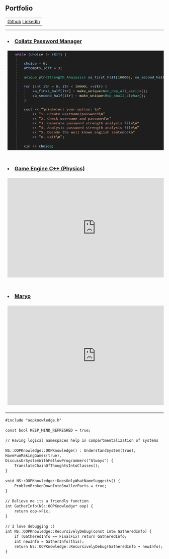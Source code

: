 ## Portfolio
<div><table>
  <tr>
    <td align="left"><a href="https://github.com/Faizanshah007">Github</a> <a href="https://www.linkedin.com/in/faizanshah-ansari-gamedev/">LinkedIn</a></td>
  </tr>
</table>
  </div>
  <div>
<table>
  <tr>
    <td><h3>
      <li><a href="https://github.com/Faizanshah007/Advanced-Programming-for-Games">Collatz Password Manager</a></li>
      <br><img src="Code_Snippet.PNG" width="560" height="315">
      </h3></td>
    <td><h3>
      <li><a href="https://github.com/Faizanshah007/Advanced-Graphics-for-Games">Tropical Island</a></li>
      <br><iframe width="560" height="315" src="https://www.youtube.com/embed/HFE6a5WwDNY" title="YouTube video player" frameborder="0" allow="accelerometer; autoplay; clipboard-write; encrypted-media; gyroscope; picture-in-picture" allowfullscreen></iframe>
      </h3></td>
  </tr>
  <tr>
    <td><h3>
      <li><a href="https://github.com/Faizanshah007/Advanced-Game-Technologies">Game Engine C++ (Physics)</a></li>
      <br><iframe width="560" height="315" src="https://www.youtube.com/embed/gsKQjHwSaQw" title="YouTube video player" frameborder="0" allow="accelerometer; autoplay; clipboard-write; encrypted-media; gyroscope; picture-in-picture" allowfullscreen></iframe>
      </h3></td>
    <td><h3>
      <li><a href="https://github.com/Faizanshah007/Fight_My_Demon">Fight_My_Demon</a></li>
      <br><iframe width="560" height="315" src="https://www.youtube.com/embed/nv7ANnlrZOc" title="YouTube video player" frameborder="0" allow="accelerometer; autoplay; clipboard-write; encrypted-media; gyroscope; picture-in-picture" allowfullscreen></iframe>
      </h3></td>
  </tr>
  <tr>
    <td><h3>
      <li><a href="https://github.com/Faizanshah007/Maryo">Maryo</a></li>
      <br><iframe width="560" height="315" src="https://www.youtube.com/embed/nC0HyieDHOg" title="YouTube video player" frameborder="0" allow="accelerometer; autoplay; clipboard-write; encrypted-media; gyroscope; picture-in-picture" allowfullscreen></iframe>
      </h3></td>
    <td><h3>
      <li><a href="https://github.com/Faizanshah007/MindCanvas">MindCanvas</a></li>
      <br><iframe width="560" height="315" src="https://www.youtube.com/embed/gS2ErQcpkzA" title="YouTube video player" frameborder="0" allow="accelerometer; autoplay; clipboard-write; encrypted-media; gyroscope; picture-in-picture" allowfullscreen></iframe>
      </h3></td>
  </tr>
</table>
  </div>

```
#include "oopknowledge.h"

const bool KEEP_MIND_REFRESHED = true;

// Having logical namespaces help in compartmentalization of systems

NS::OOPKnowledge::OOPKnowledge() : UnderstandSystem(true), HaveFunMakingGames(true), DiscussUrSystemWithFellowProgrammers("Always") {
	TranslateChainOfThoughtsIntoClasses();
}

void NS::OOPKnowledge::DoesOnlyWhatNameSuggests() {
	ProblemBrokenDownIntoSmallerParts = true;
}

// Believe me its a friendly function
int GatherInfo(NS::OOPKnowledge* oop) {
	return oop->Fix;
}

// I love debugging :)
int NS::OOPKnowledge::RecursivelyDebug(const int& GatheredInfo) {
	if (GatheredInfo == FinalFix) return GatheredInfo;
	int newInfo = GatherInfo(this);
	return NS::OOPKnowledge::RecursivelyDebug(GatheredInfo + newInfo);
}
```
